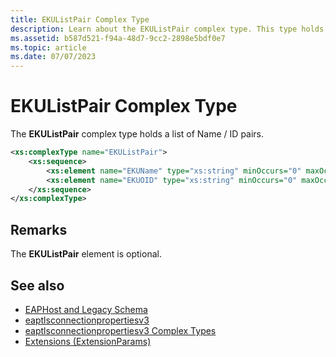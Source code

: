 ```yaml
---
title: EKUListPair Complex Type
description: Learn about the EKUListPair complex type. This type holds a list of Name / ID pairs.
ms.assetid: b587d521-f94a-48d7-9cc2-2898e5bdf0e7
ms.topic: article
ms.date: 07/07/2023
---
```


# EKUListPair Complex Type

The **EKUListPair** complex type holds a list of Name / ID pairs.

```XML
<xs:complexType name="EKUListPair">
    <xs:sequence>
        <xs:element name="EKUName" type="xs:string" minOccurs="0" maxOccurs="1"/>
        <xs:element name="EKUOID" type="xs:string" minOccurs="0" maxOccurs="1"/>
    </xs:sequence>
</xs:complexType>
```

## Remarks

The **EKUListPair** element is optional.

## See also

- [EAPHost and Legacy Schema](eaphost-schemas.md)
- [eaptlsconnectionpropertiesv3](eaptlsconnectionpropertiesv3schema-schema.md)
- [eaptlsconnectionpropertiesv3 Complex Types](eaptlsconnectionpropertiesv3schema-complex-types.md)
- [Extensions (ExtensionParams)](eaptlsconnectionpropertiesv3schema-extensions-extensionparams-element.md)
